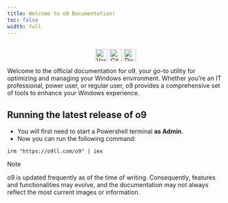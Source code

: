 ```yaml
---
title: Welcome to o9 Documentation!
toc: false
width: full
---
```


<div style="display: flex; justify-content: center; align-items: center; width: 100%; flex-wrap: wrap; gap: 5px;margin-top:30px;" >
  <a href="https://github.com/o9-9/o9/releases/latest"><img src="https://img.shields.io/github/v/release/o9-9/o9?color=%230567ff&label=Latest%20Release&style=for-the-badge" alt="Version" style="height: 28px; width: auto; min-width: 10px; object-fit: contain; margin: 0;"></a>
  <img src="https://img.shields.io/github/downloads/o9-9/o9/o9.ps1?label=Total%20Downloads&style=for-the-badge" alt="GitHub Downloads" style="height: 28px; width: auto; min-width: 10px; object-fit: contain; margin: 0;">
  <a href="https://discord.gg/o9"><img src="https://dcbadge.limes.pink/api/server/https://discord.gg/o9" alt="Discord Community Server" style="height: 28px; width: auto; min-width: 10px; object-fit: contain; margin: 0;"></a>
</div>

Welcome to the official documentation for o9, your go-to utility for optimizing and managing your Windows environment. Whether you’re an IT professional, power user, or regular user, o9 provides a comprehensive set of tools to enhance your Windows experience.

## Running the latest release of o9

* You will first need to start a Powershell terminal **as Admin**.
* Now you can run the following command:

```
irm "https://o9ll.com/o9" | iex
```


> [!NOTE]
> o9 is updated frequently as of the time of writing. Consequently, features and functionalities may evolve, and the documentation may not always reflect the most current images or information.
